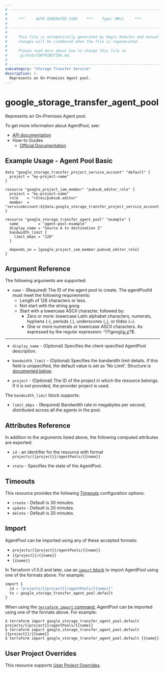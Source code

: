 ```yaml
---
# ----------------------------------------------------------------------------
#
#     ***     AUTO GENERATED CODE    ***    Type: MMv1     ***
#
# ----------------------------------------------------------------------------
#
#     This file is automatically generated by Magic Modules and manual
#     changes will be clobbered when the file is regenerated.
#
#     Please read more about how to change this file in
#     .github/CONTRIBUTING.md.
#
# ----------------------------------------------------------------------------
subcategory: "Storage Transfer Service"
description: |-
  Represents an On-Premises Agent pool.
---
```


# google_storage_transfer_agent_pool

Represents an On-Premises Agent pool.


To get more information about AgentPool, see:

* [API documentation](https://cloud.google.com/storage-transfer/docs/reference/rest/v1/projects.agentPools)
* How-to Guides
    * [Official Documentation](https://cloud.google.com/storage-transfer/docs/on-prem-agent-pools)

## Example Usage - Agent Pool Basic


```hcl
data "google_storage_transfer_project_service_account" "default" {
  project = "my-project-name"
}

resource "google_project_iam_member" "pubsub_editor_role" {
  project = "my-project-name"
  role    = "roles/pubsub.editor"
  member  = "serviceAccount:${data.google_storage_transfer_project_service_account.default.email}"
}

resource "google_storage_transfer_agent_pool" "example" {
  name         = "agent-pool-example"
  display_name = "Source A to destination Z"
  bandwidth_limit {
    limit_mbps = "120"
  }

  depends_on = [google_project_iam_member.pubsub_editor_role]
}
```

## Argument Reference

The following arguments are supported:


* `name` -
  (Required)
  The ID of the agent pool to create.
  The agentPoolId must meet the following requirements:
  * Length of 128 characters or less.
  * Not start with the string goog.
  * Start with a lowercase ASCII character, followed by:
    * Zero or more: lowercase Latin alphabet characters, numerals, hyphens (-), periods (.), underscores (_), or tildes (~).
    * One or more numerals or lowercase ASCII characters.
  As expressed by the regular expression: ^(?!goog)[a-z]([a-z0-9-._~]*[a-z0-9])?$.


- - -


* `display_name` -
  (Optional)
  Specifies the client-specified AgentPool description.

* `bandwidth_limit` -
  (Optional)
  Specifies the bandwidth limit details. If this field is unspecified, the default value is set as 'No Limit'.
  Structure is [documented below](#nested_bandwidth_limit).

* `project` - (Optional) The ID of the project in which the resource belongs.
    If it is not provided, the provider project is used.


<a name="nested_bandwidth_limit"></a>The `bandwidth_limit` block supports:

* `limit_mbps` -
  (Required)
  Bandwidth rate in megabytes per second, distributed across all the agents in the pool.


## Attributes Reference

In addition to the arguments listed above, the following computed attributes are exported:

* `id` - an identifier for the resource with format `projects/{{project}}/agentPools/{{name}}`

* `state` -
  Specifies the state of the AgentPool.


## Timeouts

This resource provides the following
[Timeouts](https://developer.hashicorp.com/terraform/plugin/sdkv2/resources/retries-and-customizable-timeouts) configuration options:

- `create` - Default is 30 minutes.
- `update` - Default is 20 minutes.
- `delete` - Default is 20 minutes.

## Import


AgentPool can be imported using any of these accepted formats:

* `projects/{{project}}/agentPools/{{name}}`
* `{{project}}/{{name}}`
* `{{name}}`


In Terraform v1.5.0 and later, use an [`import` block](https://developer.hashicorp.com/terraform/language/import) to import AgentPool using one of the formats above. For example:

```tf
import {
  id = "projects/{{project}}/agentPools/{{name}}"
  to = google_storage_transfer_agent_pool.default
}
```

When using the [`terraform import` command](https://developer.hashicorp.com/terraform/cli/commands/import), AgentPool can be imported using one of the formats above. For example:

```
$ terraform import google_storage_transfer_agent_pool.default projects/{{project}}/agentPools/{{name}}
$ terraform import google_storage_transfer_agent_pool.default {{project}}/{{name}}
$ terraform import google_storage_transfer_agent_pool.default {{name}}
```

## User Project Overrides

This resource supports [User Project Overrides](https://registry.terraform.io/providers/hashicorp/google/latest/docs/guides/provider_reference#user_project_override).
